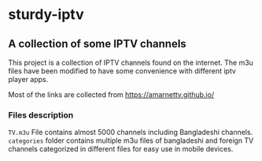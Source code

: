 # sturdy-iptv

## A collection of some IPTV channels

This project is a collection of IPTV channels found on the internet. The m3u files have been modified to have some convenience with different iptv player apps.

Most of the links are collected from https://amarnettv.github.io/


### Files description
`TV.m3u` File contains almost 5000 channels including Bangladeshi channels.
`categories` folder contains multiple m3u files of bangladeshi and foreign TV channels categorized in different files for easy use in mobile devices.
